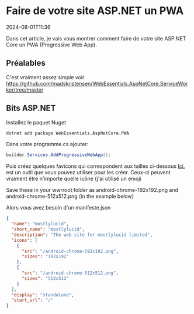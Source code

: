 # Faire de votre site ASP.NET un PWA

<!--category-- ASP.NET -->
<datetime class="hidden">2024-08-01T11:36</datetime>

Dans cet article, je vais vous montrer comment faire de votre site ASP.NET Core un PWA (Progressive Web App).

## Préalables

C'est vraiment assez simple voir https://github.com/madskristensen/WebEssentials.AspNetCore.ServiceWorker/tree/master

## Bits ASP.NET

Installez le paquet Nuget

```bash
dotnet add package WebEssentials.AspNetCore.PWA
```

Dans votre programme.cs ajouter:

```csharp
builder.Services.AddProgressiveWebApp();
```

Puis créez quelques favicons qui correspondent aux tailles ci-dessous [Ici.](https://realfavicongenerator.net/) est un outil que vous pouvez utiliser pour les créer. Ceux-ci peuvent vraiment être n'importe quelle icône (j'ai utilisé un emoji

Save these in your wwrroot folder as android-chrome-192x192.png and android-chrome-512x512.png (in the example below)

Alors vous avez besoin d'un manifeste.json

```json
{
  "name": "mostlylucid",
  "short_name": "mostlylucid",
  "description": "The web site for mostlylucid limited",
  "icons": [
    {
      "src": "/android-chrome-192x192.png",
      "sizes": "192x192"
    },
    {
      "src": "/android-chrome-512x512.png",
      "sizes": "512x512"
    }
  ],
  "display": "standalone",
  "start_url": "/"
}
```